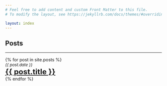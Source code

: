 ```yaml
---
# Feel free to add content and custom Front Matter to this file.
# To modify the layout, see https://jekyllrb.com/docs/themes/#overriding-theme-defaults

layout: index
---
```


<h2>Posts</h2>
<hr>
{% for post in site.posts %}
<div>
    <em style="font-size:small">{{ post.date }}</em>
    <br>
    <strong style="font-size:x-large"><a href="{{ post.url }}">{{ post.title }}</a></strong>
</div>
{% endfor %}